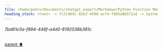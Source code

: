 ```yaml
---
file: /home/pedro/Documents/chatgpt_export/Markdown/Python Function Model Fields.md
heading_stack: <root> -> fc21465c-83b3-4590-acfe-f9d5a0b572a2 -> System -> cb3c4449-2fc8-4ce1-92fe-9a4f04da2133 -> System -> aaa21556-5253-4a46-a033-9f889d8f4fe6 -> User -> d61e28b4-86e0-47ae-a9f7-3ac02d241d40 -> Assistant -> aaa23a57-506a-4481-9176-60c22bd16ebf -> User -> 80d1fe06-a661-4cfe-834d-cc0c0f73ed70 -> Assistant -> aaa2cba1-09a9-4470-b1b7-d9847cf69842 -> User -> 557b8e25-f737-466e-880c-7323000b11c9 -> Assistant -> aaa2ecf2-c237-44f1-a584-88b71182ed75 -> User -> 3c2727b5-66c7-4eab-bd7d-3c0c192b1b09 -> Assistant -> aaa272c5-3631-4746-a0f3-1619a476f340 -> User -> 5f2e0949-a723-4535-9ada-f9932c1a4bae -> Assistant -> aaa20811-98a3-494a-a4dc-3768de5c0e76 -> User -> 7bd61e3a-f994-446f-a4d0-8192038b381c
---
```

###### 7bd61e3a-f994-446f-a4d0-8192038b381c
[parent ⬆️](#aaa20811-98a3-494a-a4dc-3768de5c0e76)

